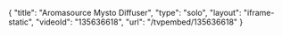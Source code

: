 {
    "title": "Aromasource Mysto Diffuser",
    "type": "solo",
    "layout": "iframe-static",
    "videoId": "135636618",
    "url": "\/tvpembed\/135636618"
}